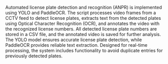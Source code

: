 Automated license plate detection and recognition (ANPR) is implemented using YOLO and PaddleOCR. The script processes video frames from a CCTV feed to detect license plates, extracts text from the detected plates using Optical Character Recognition (OCR), and annotates the video with the recognized license numbers. All detected license plate numbers are stored in a CSV file, and the annotated video is saved for further analysis. The YOLO model ensures accurate license plate detection, while PaddleOCR provides reliable text extraction. Designed for real-time processing, the system includes functionality to avoid duplicate entries for previously detected plates.
